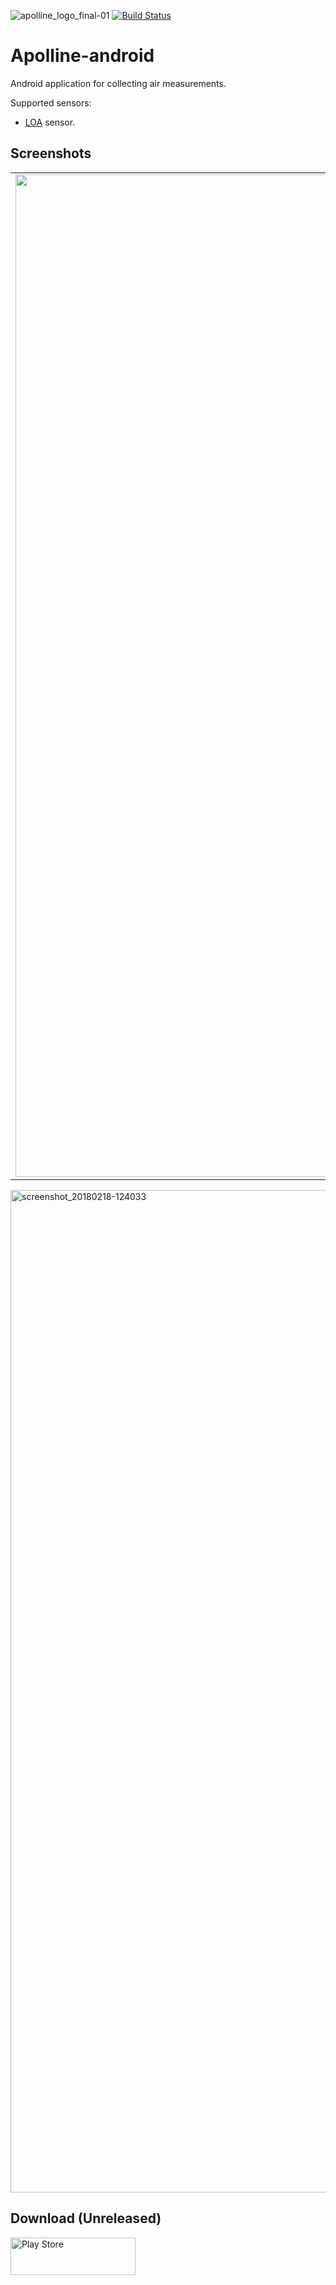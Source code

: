 ![apolline_logo_final-01](https://user-images.githubusercontent.com/22281426/36351313-1bac8b88-14a8-11e8-90f4-de41287cd1e9.png)
[![Build Status](https://travis-ci.org/Apolline-Lille/apolline-android.svg?branch=master)](https://travis-ci.org/Apolline-Lille/apolline-android)
# Apolline-android
Android application for collecting air measurements.

Supported sensors:

 - [LOA](http://www-loa.univ-lille1.fr/) sensor.

## Screenshots
| | | |
|:-------------------------:|:-------------------------:|:-------------------------:|
|<img width="1604" alt="screenshot_20180218-123954" src="https://user-images.githubusercontent.com/22281426/36351387-54cb14c4-14a9-11e8-9982-f4b790d16cc8.jpg">|<img width="1604" alt="screenshot_20180218-123937" src="https://user-images.githubusercontent.com/22281426/36351388-54e15ef0-14a9-11e8-8d8e-cefcc9d23e8a.jpg">|<img width="1604" alt="screenshot_20180218-123852" src="https://user-images.githubusercontent.com/22281426/36351390-550c886e-14a9-11e8-82bc-7687eb77f0c2.jpg">|

<img width="1604" alt="screenshot_20180218-124033" src="https://user-images.githubusercontent.com/22281426/36351389-54f6e978-14a9-11e8-850f-69f037a482dd.jpg">

## Download (Unreleased)

<a href="https://play.google.com/store/apps/details?id=science.apolline"> <img src="https://storage.googleapis.com/support-kms-prod/9DB3D190FD6DC8155EEDBCDEB4942128BE6B" alt="Play Store" width="200" height="60"></a>

